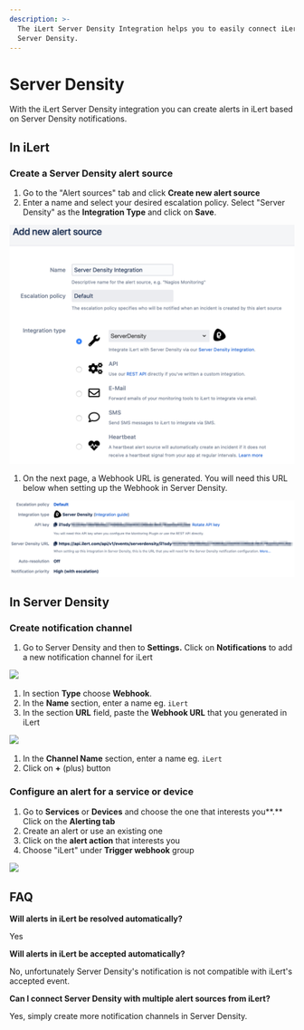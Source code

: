 ```yaml
---
description: >-
  The iLert Server Density Integration helps you to easily connect iLert with
  Server Density.
---
```


# Server Density

With the iLert Server Density integration you can create alerts in iLert based on Server Density notifications.

## In iLert <a href="#in-ilert" id="in-ilert"></a>

### Create a Server Density alert source <a href="#create-alert-source" id="create-alert-source"></a>

1. Go to the "Alert sources" tab and click **Create new alert source**
2. Enter a name and select your desired escalation policy. Select "Server Density" as the **Integration Type** and click on **Save**.

![](<../.gitbook/assets/ilert (10).png>)

1. On the next page, a Webhook URL is generated. You will need this URL below when setting up the Webhook in Server Density.

![](<../.gitbook/assets/ilert (11).png>)

## In Server Density <a href="#in-topdesk" id="in-topdesk"></a>

### Create notification channel <a href="#create-action-sequences" id="create-action-sequences"></a>

1. Go to Server Density and then to **Settings.** Click on **Notifications** to add a new notification channel for iLert

![](../.gitbook/assets/preferences\_-\_server\_density.png)

1. In section **Type** choose **Webhook**.
2. In the **Name** section, enter a name eg. `iLert`
3. In the section **URL** field, paste the **Webhook URL** that you generated in iLert

![](../.gitbook/assets/preferences\_-\_server\_density\_and\_passwords.png)

1. In the **Channel Name** section, enter a name eg. `iLert`
2. Click on **+** (plus) button

### Configure an alert for a service or device <a href="#create-action-sequences" id="create-action-sequences"></a>

1. Go to **Services** or **Devices** and choose the one that interests you**.** Click on the **Alerting tab**
2. Create an alert or use an existing one
3. Click on the **alert action** that interests you
4. Choose "iLert" under **Trigger webhook** group

![](../.gitbook/assets/my\_website\_-\_server\_density.png)

## FAQ <a href="#faq" id="faq"></a>

**Will alerts in iLert be resolved automatically?**

Yes

**Will alerts in iLert be accepted automatically?**

No, unfortunately Server Density's notification is not compatible with iLert's accepted event.

**Can I connect Server Density with multiple alert sources from iLert?**

Yes, simply create more notification channels in Server Density.
